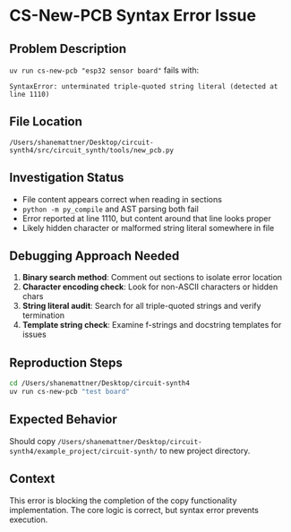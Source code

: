 # CS-New-PCB Syntax Error Issue

## Problem Description
`uv run cs-new-pcb "esp32 sensor board"` fails with:
```
SyntaxError: unterminated triple-quoted string literal (detected at line 1110)
```

## File Location
`/Users/shanemattner/Desktop/circuit-synth4/src/circuit_synth/tools/new_pcb.py`

## Investigation Status
- File content appears correct when reading in sections
- `python -m py_compile` and AST parsing both fail
- Error reported at line 1110, but content around that line looks proper
- Likely hidden character or malformed string literal somewhere in file

## Debugging Approach Needed
1. **Binary search method**: Comment out sections to isolate error location
2. **Character encoding check**: Look for non-ASCII characters or hidden chars
3. **String literal audit**: Search for all triple-quoted strings and verify termination
4. **Template string check**: Examine f-strings and docstring templates for issues

## Reproduction Steps
```bash
cd /Users/shanemattner/Desktop/circuit-synth4
uv run cs-new-pcb "test board"
```

## Expected Behavior
Should copy `/Users/shanemattner/Desktop/circuit-synth4/example_project/circuit-synth/` to new project directory.

## Context
This error is blocking the completion of the copy functionality implementation. The core logic is correct, but syntax error prevents execution.